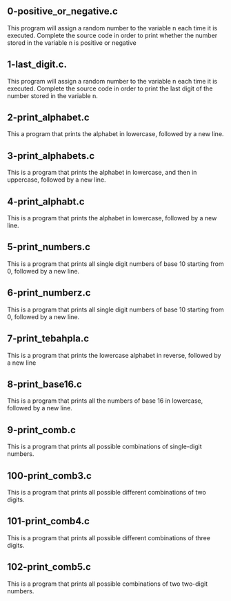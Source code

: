 ## 0-positive_or_negative.c
This program will assign a random number to the variable n each time it is executed. Complete the source code in order to print whether the number stored in the variable n is positive or negative

## 1-last_digit.c.
This program will assign a random number to the variable n each time it is executed. Complete the source code in order to print the last digit of the number stored in the variable n.

## 2-print_alphabet.c
This a program that prints the alphabet in lowercase, followed by a new line.

## 3-print_alphabets.c
This is a program that prints the alphabet in lowercase, and then in uppercase, followed by a new line.

## 4-print_alphabt.c
This is a program that prints the alphabet in lowercase, followed by a new line.

## 5-print_numbers.c
This is a program that prints all single digit numbers of base 10 starting from 0, followed by a new line.

## 6-print_numberz.c
This is a program that prints all single digit numbers of base 10 starting from 0, followed by a new line.

## 7-print_tebahpla.c
This is a program that prints the lowercase alphabet in reverse, followed by a new line

## 8-print_base16.c
This is a program that prints all the numbers of base 16 in lowercase, followed by a new line.

## 9-print_comb.c
This is a program that prints all possible combinations of single-digit numbers.

## 100-print_comb3.c
This is  a program that prints all possible different combinations of two digits.

## 101-print_comb4.c
This is a program that prints all possible different combinations of three digits.

## 102-print_comb5.c
This is a program that prints all possible combinations of two two-digit numbers.
